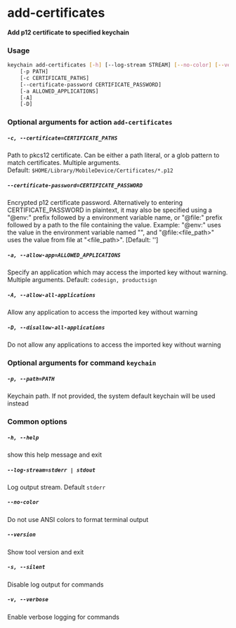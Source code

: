 
add-certificates
================


**Add p12 certificate to specified keychain**
### Usage
```bash
keychain add-certificates [-h] [--log-stream STREAM] [--no-color] [--version] [-s] [-v]
    [-p PATH]
    [-c CERTIFICATE_PATHS]
    [--certificate-password CERTIFICATE_PASSWORD]
    [-a ALLOWED_APPLICATIONS]
    [-A]
    [-D]
```
### Optional arguments for action `add-certificates`

##### `-c, --certificate=CERTIFICATE_PATHS`


Path to pkcs12 certificate. Can be either a path literal, or a glob pattern to match certificates. Multiple arguments. Default:&nbsp;`$HOME/Library/MobileDevice/Certificates/*.p12`
##### `--certificate-password=CERTIFICATE_PASSWORD`


Encrypted p12 certificate password. Alternatively to entering CERTIFICATE_PASSWORD in plaintext, it may also be specified using a "@env:" prefix followed by a environment variable name, or "@file:" prefix followed by a path to the file containing the value. Example: "@env:<variable>" uses the value in the environment variable named "<variable>", and "@file:<file_path>" uses the value from file at "<file_path>". [Default: '']
##### `-a, --allow-app=ALLOWED_APPLICATIONS`


Specify an application which may access the imported key without warning. Multiple arguments. Default:&nbsp;`codesign, productsign`
##### `-A, --allow-all-applications`


Allow any application to access the imported key without warning
##### `-D, --disallow-all-applications`


Do not allow any applications to access the imported key without warning
### Optional arguments for command `keychain`

##### `-p, --path=PATH`


Keychain path. If not provided, the system default keychain will be used instead
### Common options

##### `-h, --help`


show this help message and exit
##### `--log-stream=stderr | stdout`


Log output stream. Default `stderr`
##### `--no-color`


Do not use ANSI colors to format terminal output
##### `--version`


Show tool version and exit
##### `-s, --silent`


Disable log output for commands
##### `-v, --verbose`


Enable verbose logging for commands